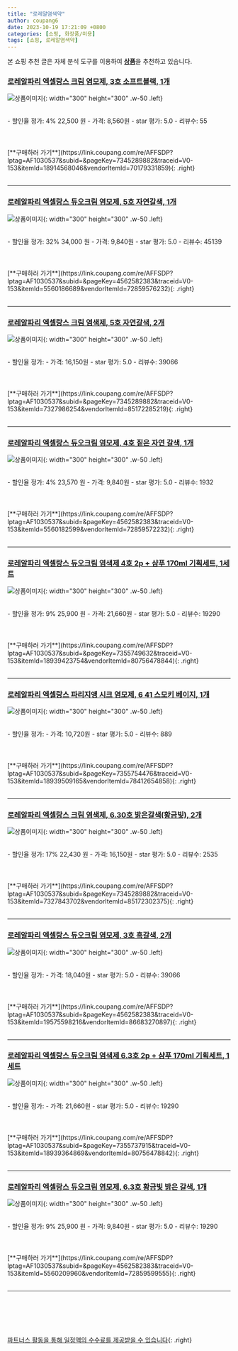 ```yaml
---
title: "로레알염색약"
author: coupang6
date: 2023-10-19 17:21:09 +0800
categories: [쇼핑, 화장품/미용]
tags: [쇼핑, 로레알염색약]
---
```


본 쇼핑 추천 글은 자체 분석 도구를 이용하여 [**상품**](https://link.coupang.com/a/bao1ui)을 추천하고 있습니다.

### [로레알파리 엑셀랑스 크림 염모제, 3호 소프트블랙, 1개](https://link.coupang.com/re/AFFSDP?lptag=AF1030537&subid=&pageKey=7345289882&traceid=V0-153&itemId=18914568046&vendorItemId=70179331859)

![상품이미지](https://thumbnail10.coupangcdn.com/thumbnails/remote/230x230ex/image/retail/images/8748284931081973-73ae565a-9370-4803-9ce7-3a681bdac442.jpg){: width="300" height="300" .w-50 .left}


<br>
- 할인율 정가: 4%  22,500   원
- 가격: 8,560원
- star 평가: 5.0
- 리뷰수: 55
<br>
<br>
<br>
<br>
[**구매하러 가기**](https://link.coupang.com/re/AFFSDP?lptag=AF1030537&subid=&pageKey=7345289882&traceid=V0-153&itemId=18914568046&vendorItemId=70179331859){: .right}
<br>
<br>

---

### [로레알파리 엑셀랑스 듀오크림 염모제, 5호 자연갈색, 1개](https://link.coupang.com/re/AFFSDP?lptag=AF1030537&subid=&pageKey=4562582383&traceid=V0-153&itemId=5560186689&vendorItemId=72859576232)

![상품이미지](https://thumbnail8.coupangcdn.com/thumbnails/remote/230x230ex/image/retail/images/8748283513101441-491c1ea7-4ab7-4c53-bedc-f642cbf46887.jpg){: width="300" height="300" .w-50 .left}


<br>
- 할인율 정가: 32%  34,000   원
- 가격: 9,840원
- star 평가: 5.0
- 리뷰수: 45139
<br>
<br>
<br>
<br>
[**구매하러 가기**](https://link.coupang.com/re/AFFSDP?lptag=AF1030537&subid=&pageKey=4562582383&traceid=V0-153&itemId=5560186689&vendorItemId=72859576232){: .right}
<br>
<br>

---

### [로레알파리 엑셀랑스 크림 염색제, 5호 자연갈색, 2개](https://link.coupang.com/re/AFFSDP?lptag=AF1030537&subid=&pageKey=7345289882&traceid=V0-153&itemId=7327986254&vendorItemId=85172285219)

![상품이미지](https://thumbnail10.coupangcdn.com/thumbnails/remote/230x230ex/image/retail/images/8759565208978262-37c57da4-7314-46d5-b957-d885b896c394.jpg){: width="300" height="300" .w-50 .left}


<br>
- 할인율 정가: 
- 가격: 16,150원
- star 평가: 5.0
- 리뷰수: 39066
<br>
<br>
<br>
<br>
[**구매하러 가기**](https://link.coupang.com/re/AFFSDP?lptag=AF1030537&subid=&pageKey=7345289882&traceid=V0-153&itemId=7327986254&vendorItemId=85172285219){: .right}
<br>
<br>

---

### [로레알파리 엑셀랑스 듀오크림 염모제, 4호 짙은 자연 갈색, 1개](https://link.coupang.com/re/AFFSDP?lptag=AF1030537&subid=&pageKey=4562582383&traceid=V0-153&itemId=5560182599&vendorItemId=72859572232)

![상품이미지](https://thumbnail8.coupangcdn.com/thumbnails/remote/230x230ex/image/retail/images/8748283367516472-799ecab0-f47d-49ef-bbc5-19da886292d4.jpg){: width="300" height="300" .w-50 .left}


<br>
- 할인율 정가: 4%  23,570   원
- 가격: 9,840원
- star 평가: 5.0
- 리뷰수: 1932
<br>
<br>
<br>
<br>
[**구매하러 가기**](https://link.coupang.com/re/AFFSDP?lptag=AF1030537&subid=&pageKey=4562582383&traceid=V0-153&itemId=5560182599&vendorItemId=72859572232){: .right}
<br>
<br>

---

### [로레알파리 엑셀랑스 듀오크림 염색제 4호 2p + 샴푸 170ml 기획세트, 1세트](https://link.coupang.com/re/AFFSDP?lptag=AF1030537&subid=&pageKey=7355749632&traceid=V0-153&itemId=18939423754&vendorItemId=80756478844)

![상품이미지](https://thumbnail6.coupangcdn.com/thumbnails/remote/230x230ex/image/retail/images/8748287743596655-191d1732-c342-4334-84c1-b62f64c0fdae.jpg){: width="300" height="300" .w-50 .left}


<br>
- 할인율 정가: 9%  25,900   원
- 가격: 21,660원
- star 평가: 5.0
- 리뷰수: 19290
<br>
<br>
<br>
<br>
[**구매하러 가기**](https://link.coupang.com/re/AFFSDP?lptag=AF1030537&subid=&pageKey=7355749632&traceid=V0-153&itemId=18939423754&vendorItemId=80756478844){: .right}
<br>
<br>

---

### [로레알파리 엑셀랑스 파리지앵 시크 염모제, 6 41 스모키 베이지, 1개](https://link.coupang.com/re/AFFSDP?lptag=AF1030537&subid=&pageKey=7355754476&traceid=V0-153&itemId=18939509165&vendorItemId=78412654858)

![상품이미지](https://thumbnail6.coupangcdn.com/thumbnails/remote/230x230ex/image/retail/images/8748287091151757-1f31b3f5-4413-46c2-b8eb-070344690f15.jpg){: width="300" height="300" .w-50 .left}


<br>
- 할인율 정가: 
- 가격: 10,720원
- star 평가: 5.0
- 리뷰수: 889
<br>
<br>
<br>
<br>
[**구매하러 가기**](https://link.coupang.com/re/AFFSDP?lptag=AF1030537&subid=&pageKey=7355754476&traceid=V0-153&itemId=18939509165&vendorItemId=78412654858){: .right}
<br>
<br>

---

### [로레알파리 엑셀랑스 크림 염색제, 6.30호 밝은갈색(황금빛), 2개](https://link.coupang.com/re/AFFSDP?lptag=AF1030537&subid=&pageKey=7345289882&traceid=V0-153&itemId=7327843702&vendorItemId=85172302375)

![상품이미지](https://thumbnail8.coupangcdn.com/thumbnails/remote/230x230ex/image/retail/images/1505420857517222-e2b16f58-3d72-465c-ad48-eeda5ec1fa50.jpg){: width="300" height="300" .w-50 .left}


<br>
- 할인율 정가: 17%  22,430   원
- 가격: 16,150원
- star 평가: 5.0
- 리뷰수: 2535
<br>
<br>
<br>
<br>
[**구매하러 가기**](https://link.coupang.com/re/AFFSDP?lptag=AF1030537&subid=&pageKey=7345289882&traceid=V0-153&itemId=7327843702&vendorItemId=85172302375){: .right}
<br>
<br>

---

### [로레알파리 엑셀랑스 듀오크림 염모제, 3호 흑갈색, 2개](https://link.coupang.com/re/AFFSDP?lptag=AF1030537&subid=&pageKey=4562582383&traceid=V0-153&itemId=19575598216&vendorItemId=86683270897)

![상품이미지](https://thumbnail7.coupangcdn.com/thumbnails/remote/230x230ex/image/retail/images/3acd4545-e2ff-4647-bd0b-9a4088a8de9d1645178868367825021.png){: width="300" height="300" .w-50 .left}


<br>
- 할인율 정가: 
- 가격: 18,040원
- star 평가: 5.0
- 리뷰수: 39066
<br>
<br>
<br>
<br>
[**구매하러 가기**](https://link.coupang.com/re/AFFSDP?lptag=AF1030537&subid=&pageKey=4562582383&traceid=V0-153&itemId=19575598216&vendorItemId=86683270897){: .right}
<br>
<br>

---

### [로레알파리 엑셀랑스 듀오크림 염색제 6.3호 2p + 샴푸 170ml 기획세트, 1세트](https://link.coupang.com/re/AFFSDP?lptag=AF1030537&subid=&pageKey=7355737915&traceid=V0-153&itemId=18939364869&vendorItemId=80756478842)

![상품이미지](https://thumbnail10.coupangcdn.com/thumbnails/remote/230x230ex/image/retail/images/8748287394338429-35ede7e7-1e94-4ef2-8ecf-75064b3ebb4b.jpg){: width="300" height="300" .w-50 .left}


<br>
- 할인율 정가: 
- 가격: 21,660원
- star 평가: 5.0
- 리뷰수: 19290
<br>
<br>
<br>
<br>
[**구매하러 가기**](https://link.coupang.com/re/AFFSDP?lptag=AF1030537&subid=&pageKey=7355737915&traceid=V0-153&itemId=18939364869&vendorItemId=80756478842){: .right}
<br>
<br>

---

### [로레알파리 엑셀랑스 듀오크림 염모제, 6.3호 황금빛 밝은 갈색, 1개](https://link.coupang.com/re/AFFSDP?lptag=AF1030537&subid=&pageKey=4562582383&traceid=V0-153&itemId=5560209960&vendorItemId=72859599555)

![상품이미지](https://thumbnail8.coupangcdn.com/thumbnails/remote/230x230ex/image/retail/images/8748283964886841-c1040b85-d529-48c6-ad3b-92431d44da3b.jpg){: width="300" height="300" .w-50 .left}


<br>
- 할인율 정가: 9%  25,900   원
- 가격: 9,840원
- star 평가: 5.0
- 리뷰수: 19290
<br>
<br>
<br>
<br>
[**구매하러 가기**](https://link.coupang.com/re/AFFSDP?lptag=AF1030537&subid=&pageKey=4562582383&traceid=V0-153&itemId=5560209960&vendorItemId=72859599555){: .right}
<br>
<br>

---
<br><br><br><br><br> [파트너스 활동을 통해 일정액의 수수료를 제공받을 수 있습니다](https://link.coupang.com/a/bao1ui){: .right}